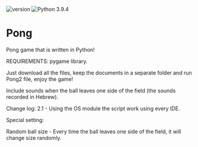
![version](https://img.shields.io/badge/version-2.1-blue) ![Python 3.9.4](https://img.shields.io/badge/Python-3.9.4-yellow.svg)

# Pong
Pong game that is written in Python!

REQUIREMENTS: pygame library.

Just download all the files, keep the documents in a separate folder and run Pong2 file, enjoy the game!

Include sounds when the ball leaves one side of the field (the sounds recorded in Hebrew).

Change log: 
2.1 - Using the OS module the script work using every IDE.

Special setting: 

Random ball size - 
Every time the ball leaves one side of the field, it will change size randomly.

